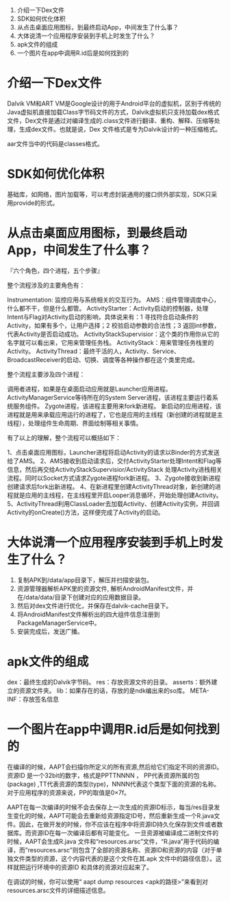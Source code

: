 1. 介绍一下Dex文件
2. SDK如何优化体积
3. 从点击桌面应用图标，到最终启动App，中间发生了什么事？
4. 大体说清一个应用程序安装到手机上时发生了什么？
5. apk文件的组成
6. 一个图片在app中调用R.id后是如何找到的

# 介绍一下Dex文件

Dalvik VM和ART VM是Google设计的用于Android平台的虚拟机，区别于传统的Java虚拟机直接加载Class字节码文件的方式，Dalvik虚拟机只支持加载dex格式文件，Dex文件是通过对编译生成的.class文件进行翻译、重构、解释、压缩等处理，生成dex文件。也就是说，Dex 文件格式是专为Dalvik设计的一种压缩格式。

aar文件当中的代码是classes格式。

# SDK如何优化体积

基础库，如网络，图片加载等，可以考虑封装通用的接口供外部实现，SDK只采用provide的形式。

# 从点击桌面应用图标，到最终启动App，中间发生了什么事？

『六个角色，四个进程，五个步骤』

整个流程涉及的主要角色有：

Instrumentation: 监控应用与系统相关的交互行为。
AMS：组件管理调度中心，什么都不干，但是什么都管。
ActivityStarter：Activity启动的控制器，处理Intent与Flag对Activity启动的影响，具体说来有：1 寻找符合启动条件的Activity，如果有多个，让用户选择；2 校验启动参数的合法性；3 返回int参数，代表Activity是否启动成功。
ActivityStackSupervisior：这个类的作用你从它的名字就可以看出来，它用来管理任务栈。
ActivityStack：用来管理任务栈里的Activity。
ActivityThread：最终干活的人，Activity、Service、BroadcastReceiver的启动、切换、调度等各种操作都在这个类里完成。

整个流程主要涉及四个进程：

调用者进程，如果是在桌面启动应用就是Launcher应用进程。
ActivityManagerService等待所在的System Server进程，该进程主要运行着系统服务组件。
Zygote进程，该进程主要用来fork新进程。
新启动的应用进程，该进程就是用来承载应用运行的进程了，它也是应用的主线程（新创建的进程就是主线程），处理组件生命周期、界面绘制等相关事情。

有了以上的理解，整个流程可以概括如下：

1、点击桌面应用图标，Launcher进程将启动Activity的请求以Binder的方式发送给了AMS。
2、AMS接收到启动请求后，交付ActivityStarter处理Intent和Flag等信息，然后再交给ActivityStackSupervisior/ActivityStack 处理Activity进栈相关流程。同时以Socket方式请求Zygote进程fork新进程。
3、Zygote接收到新进程创建请求后fork出新进程。
4、在新进程里创建ActivityThread对象，新创建的进程就是应用的主线程，在主线程里开启Looper消息循环，开始处理创建Activity。
5、ActivityThread利用ClassLoader去加载Activity、创建Activity实例，并回调Activity的onCreate()方法，这样便完成了Activity的启动。

# 大体说清一个应用程序安装到手机上时发生了什么？

1. 复制APK到/data/app目录下，解压并扫描安装包。
2. 资源管理器解析APK里的资源文件, 解析AndroidManifest文件，并在/data/data/目录下创建对应的应用数据目录。
3. 然后对dex文件进行优化，并保存在dalvik-cache目录下。
4. 将AndroidManifest文件解析出的四大组件信息注册到PackageManagerService中。
5. 安装完成后，发送广播。

# apk文件的组成

dex：最终生成的Dalvik字节码。
res：存放资源文件的目录。
asserts：额外建立的资源文件夹。
lib：如果存在的话，存放的是ndk编出来的so库。
META-INF：存放签名信息

# 一个图片在app中调用R.id后是如何找到的

在编译的时候，AAPT会扫描你所定义的所有资源,然后给它们指定不同的资源ID。资源ID 是一个32bit的数字，格式是PPTTNNNN ， PP代表资源所属的包(package) ,TT代表资源的类型(type)，NNNN代表这个类型下面的资源的名称。 对于应用程序的资源来说，PP的取值是0×7f。

AAPT在每一次编译的时候不会去保存上一次生成的资源ID标示，每当/res目录发生变化的时候，AAPT可能会去重新给资源指定ID号，然后重新生成一个R.java文件。因此，在做开发的时候，你不应该在程序中将资源ID持久化保存到文件或者数据库。而资源ID在每一次编译后都有可能变化。
一旦资源被编译成二进制文件的时候，AAPT会生成R.java 文件和“resources.arsc”文件，“R.java”用于代码的编译，而”resources.arsc”则包含了全部的资源名称、资源ID和资源的内容（对于单独文件类型的资源，这个内容代表的是这个文件在其.apk 文件中的路径信息）。这样就把运行环境中的资源ID 和具体的资源对应起来了。

在调试的时候，你可以使用“ aapt dump resources <apk的路径>”来看到对resources.arsc文件的详细描述信息。


